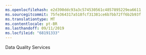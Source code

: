 ```yaml
---
ms.openlocfilehash: e2d390ddc93a3c574530561c4857895229ea6611
ms.sourcegitcommit: 75fe364317a518fcf31381ce6b7bb72ff6b2b93f
ms.translationtype: MT
ms.contentlocale: pt-BR
ms.lasthandoff: 09/11/2019
ms.locfileid: "68191333"
---
```

Data Quality Services

